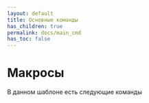 ```yaml
---
layout: default
title: Основные команды	
has_children: true
permalink: docs/main_cmd
has_toc: false
---
```

# Макросы

В данном шаблоне есть следующие команды